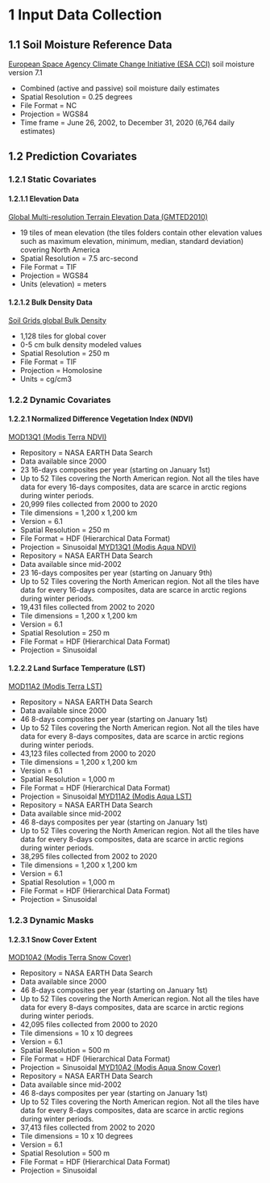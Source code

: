 # 1 Input Data Collection
## 1.1 Soil Moisture Reference Data
[European Space Agency Climate Change Initiative (ESA CCI)](https://climate.esa.int/en/projects/soil-moisture/data/) soil moisture version 7.1
* Combined (active and passive) soil moisture daily estimates
* Spatial Resolution = 0.25 degrees
* File Format = NC
* Projection = WGS84
* Time frame = June 26, 2002, to December 31, 2020 (6,764 daily estimates)
## 1.2 Prediction Covariates
### 1.2.1 Static Covariates
#### 1.2.1.1 Elevation Data
[Global Multi-resolution Terrain Elevation Data (GMTED2010)](https://www.usgs.gov/centers/eros/science/usgs-eros-archive-digital-elevation-global-multi-resolution-terrain-elevation#overview)
* 19 tiles of mean elevation (the tiles folders contain other elevation values such as maximum elevation, minimum, median, standard deviation) covering North America
* Spatial Resolution = 7.5 arc-second
* File Format = TIF
* Projection = WGS84
* Units (elevation) = meters
#### 1.2.1.2 Bulk Density Data
[Soil Grids global Bulk Density](https://www.isric.org/explore/soilgrids)
* 1,128 tiles for global cover
* 0-5 cm bulk density modeled values
* Spatial Resolution = 250 m
* File Format = TIF
* Projection = Homolosine
* Units = cg/cm3
### 1.2.2 Dynamic Covariates
#### 1.2.2.1 Normalized Difference Vegetation Index (NDVI)
[MOD13Q1 (Modis Terra NDVI)](https://lpdaac.usgs.gov/products/mod13q1v006/)
* Repository = NASA EARTH Data Search
* Data available since 2000
* 23 16-days composites per year (starting on January 1st)
* Up to 52 Tiles covering the North American region. Not all the tiles have data for every 16-days composites, data are scarce in arctic regions during winter periods.
* 20,999 files collected from 2000 to 2020
* Tile dimensions = 1,200 x 1,200 km
* Version = 6.1
* Spatial Resolution = 250 m
* File Format = HDF (Hierarchical Data Format)
* Projection = Sinusoidal
[MYD13Q1 (Modis Aqua NDVI)](https://lpdaac.usgs.gov/products/myd13q1v006/)
* Repository = NASA EARTH Data Search
* Data available since mid-2002
* 23 16-days composites per year (starting on January 9th)
* Up to 52 Tiles covering the North American region. Not all the tiles have data for every 16-days composites, data are scarce in arctic regions during winter periods.
* 19,431 files collected from 2002 to 2020
* Tile dimensions = 1,200 x 1,200 km
* Version = 6.1
* Spatial Resolution = 250 m
* File Format = HDF (Hierarchical Data Format)
* Projection = Sinusoidal
#### 1.2.2.2 Land Surface Temperature (LST)
[MOD11A2 (Modis Terra LST)](https://lpdaac.usgs.gov/products/mod11a2v006/)
* Repository = NASA EARTH Data Search
* Data available since 2000
* 46 8-days composites per year (starting on January 1st)
* Up to 52 Tiles covering the North American region. Not all the tiles have data for every 8-days composites, data are scarce in arctic regions during winter periods.
* 43,123 files collected from 2000 to 2020
* Tile dimensions = 1,200 x 1,200 km
* Version = 6.1
* Spatial Resolution = 1,000 m
* File Format = HDF (Hierarchical Data Format)
* Projection = Sinusoidal
[MYD11A2 (Modis Aqua LST)](https://lpdaac.usgs.gov/products/myd11a2v006/)
* Repository = NASA EARTH Data Search
* Data available since mid-2002
* 46 8-days composites per year (starting on January 1st)
* Up to 52 Tiles covering the North American region. Not all the tiles have data for every 8-days composites, data are scarce in arctic regions during winter periods.
* 38,295 files collected from 2002 to 2020
* Tile dimensions = 1,200 x 1,200 km
* Version = 6.1
* Spatial Resolution = 1,000 m
* File Format = HDF (Hierarchical Data Format)
* Projection = Sinusoidal
### 1.2.3 Dynamic Masks
#### 1.2.3.1 Snow Cover Extent
[MOD10A2 (Modis Terra Snow Cover)](https://nsidc.org/data/mod10a2/versions/61)
* Repository = NASA EARTH Data Search
* Data available since 2000
* 46 8-days composites per year (starting on January 1st)
* Up to 52 Tiles covering the North American region. Not all the tiles have data for every 8-days composites, data are scarce in arctic regions during winter periods.
* 42,095 files collected from 2000 to 2020
* Tile dimensions = 10 x 10 degrees
* Version = 6.1
* Spatial Resolution = 500 m
* File Format = HDF (Hierarchical Data Format)
* Projection = Sinusoidal
[MYD10A2 (Modis Aqua Snow Cover)](https://nsidc.org/data/myd10a2/versions/61)
* Repository = NASA EARTH Data Search
* Data available since mid-2002
* 46 8-days composites per year (starting on January 1st)
* Up to 52 Tiles covering the North American region. Not all the tiles have data for every 8-days composites, data are scarce in arctic regions during winter periods.
* 37,413 files collected from 2002 to 2020
* Tile dimensions = 10 x 10 degrees
* Version = 6.1
* Spatial Resolution = 500 m
* File Format = HDF (Hierarchical Data Format)
* Projection = Sinusoidal
